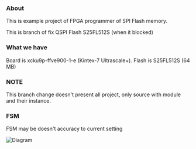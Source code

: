 ### About ###
This is example project of FPGA programmer of SPI Flash memory.

This is branch of fix QSPI Flash S25FL512S (when it blocked)
### What we have ###
Board is xcku9p-ffve900-1-e (Kintex-7 Ultrascale+).
Flash is S25FL512S (64 MB)
### NOTE ###
This branch change doesn't present all project, only source with module and their instance.
### FSM ###
FSM may be doesn't accuracy to current setting

![Diagram](https://image.ibb.co/n3PoBm/FSM.png)

